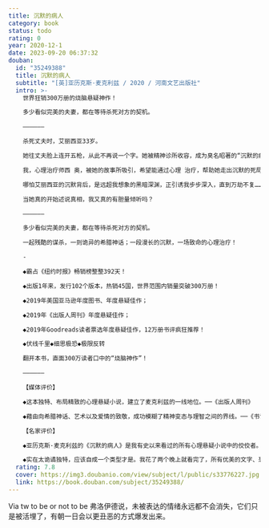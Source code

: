 ```yaml
---
title: 沉默的病人
category: book
status: todo
rating: 0
year: 2020-12-1
date: 2023-09-20 06:37:32
douban:
  id: "35249388"
  title: 沉默的病人
  subtitle: "[英]亚历克斯·麦克利兹 / 2020 / 河南文艺出版社"
  intro: >-
    世界狂销300万册的烧脑悬疑神作！

    多少看似完美的夫妻，都在等待杀死对方的契机。

    ——————

    杀死丈夫时，艾丽西亚33岁。

    她往丈夫脸上连开五枪，从此不再说一个字。她被精神诊所收容，成为臭名昭著的“沉默的病人”，唯一留给外界的，只有一副诡异的自画像。

    我，心理治疗师西 奥，被她的故事所吸引，希望能通过心理 治疗，帮助她走出沉默的死局。我确信，只有她能述说真相，只有我能使她开口。

    哪怕艾丽西亚的沉默背后，是远超我想象的黑暗深渊，正引诱我步步深入，直到万劫不复……

    当她真的开始述说真相，我又真的有胆量倾听吗？

    ——————

    多少看似完美的夫妻，都在等待杀死对方的契机。

    一起残酷的谋杀，一则诡异的希腊神话；一段漫长的沉默，一场致命的心理治疗！

    -

    ◆霸占《纽约时报》畅销榜整整392天！

    ◆出版1年来，发行102个版本，热销45国，世界范围内销量突破300万册！

    ◆2019年美国亚马逊年度图书、年度悬疑佳作；

    ◆2019年《出版人周刊》年度悬疑佳作；

    ◆2019年Goodreads读者票选年度悬疑佳作，12万册书评疯狂推荐！

    ◆伏线千里◆细思极恐◆极限反转

    翻开本书，直面300万读者口中的“烧脑神作”！

    ——————

    【媒体评价】

    ◆这本独特、布局精致的心理悬疑小说，建立了麦克利兹的一线地位。──《出版人周刊》

    ◆藉由向希腊神话、艺术以及爱情的致敬，成功模糊了精神变态与理智之间的界线。──《书讯》

    【名家评价】

    ◆亚历克斯·麦克利兹的《沉默的病人》是我有史以来看过的所有心理悬疑小说中的佼佼者。这部小说拥有绝对出人意料的结局，它是一场压力沉重的偏执梦魇。——布莱克·克劳奇（《人生复本》作者）

    ◆实在太诡谲独特，应该自成一个类型才是。我花了两个晚上就看完了，所有优美的文字、恐怖的相会、惊奇的转折，都让我回味不已。指尖急速翻阅的摩擦力，将会让你的书着火！──大卫·鲍尔达奇（《纽约时报》畅销书作者）
  rating: 7.8
  cover: https://img3.doubanio.com/view/subject/l/public/s33776227.jpg
  link: https://book.douban.com/subject/35249388/
---
```


Via tw to be or not to be 弗洛伊德说，未被表达的情绪永远都不会消失，它们只是被活埋了，有朝一日会以更丑恶的方式爆发出来。
